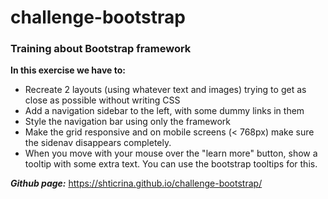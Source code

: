 # challenge-bootstrap

### Training about Bootstrap framework

**In this exercise we have to:**

- Recreate 2 layouts (using whatever text and images) trying to get as close as possible without writing CSS
- Add a navigation sidebar to the left, with some dummy links in them
- Style the navigation bar using only the framework
- Make the grid responsive and on mobile screens (< 768px) make sure the sidenav disappears completely.
- When you move with your mouse over the "learn more" button, show a tooltip with some extra text. You can use the bootstrap tooltips for this.

***Github page:***  https://shticrina.github.io/challenge-bootstrap/
